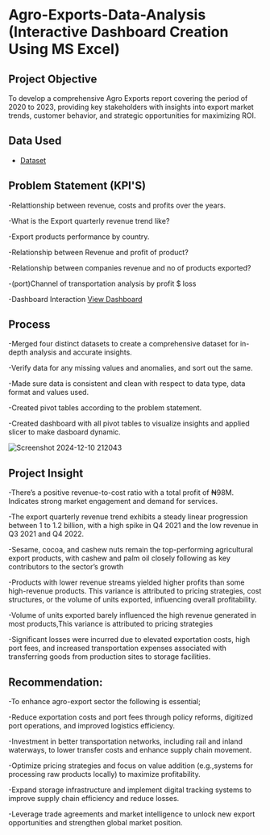 # Agro-Exports-Data-Analysis (Interactive Dashboard Creation Using MS Excel)
## Project Objective
To develop a comprehensive Agro Exports report covering the period of 2020 to 2023, providing key stakeholders with insights into export market trends, customer behavior, and strategic opportunities for maximizing ROI.

## Data Used
- <a href="https://github.com/Emelyke/Agro-Exports-Data-Analysis/commit/631301b6528bc4c4e943dcbe4f844b7c0f4ebeb5">Dataset</a>

## Problem Statement (KPI'S)
-Relattionship between revenue, costs and profits over the years.

-What is the Export quarterly revenue trend like?

-Export products performance by country.

-Relationship between Revenue and profit of product?

-Relationship between companies revenue and no of products exported?

-(port)Channel of transportation analysis by profit $ loss

-Dashboard Interaction  <a href="https://github.com/Emelyke/Agro-Exports-Data-Analysis/blob/main/Screenshot%202024-12-10%20212043.png">View Dashboard</a>

## Process
-Merged four distinct datasets to create a comprehensive dataset for in-depth analysis and accurate insights.

-Verify data for any missing values and anomalies, and sort out the same.

-Made sure data is consistent and clean with respect to data type, data format and values used.

-Created pivot tables according to the problem statement.

-Created dashboard with all pivot tables to visualize insights and applied slicer to make dasboard dynamic.

![Screenshot 2024-12-10 212043](https://github.com/user-attachments/assets/92c75e10-d340-4c73-86c3-eb978f44f1dd)

## Project Insight

-There’s a positive revenue-to-cost ratio with a total profit of ₦98M. Indicates strong market engagement and demand for services.

-The export quarterly revenue trend exhibits a steady linear progression between 1 to 1.2 billion, with a high spike in Q4 2021 and the low revenue in Q3 2021 and Q4 2022.

-Sesame, cocoa, and cashew nuts remain the top-performing agricultural export products, with cashew and palm oil closely following as key contributors to the sector’s growth

-Products with lower revenue streams yielded higher profits than some high-revenue products. This variance is attributed to pricing strategies, cost structures, or the volume of units exported, influencing overall profitability.

-Volume of units exported barely influenced the high revenue generated in most products,This variance is attributed to pricing strategies

-Significant losses were incurred due to elevated exportation costs, high port fees, and increased transportation expenses associated with transferring goods from production sites to storage facilities.


## Recommendation:

-To enhance agro-export sector the following is essential;

-Reduce exportation costs and port fees through policy reforms, digitized port operations, and improved logistics efficiency.

-Investment in better transportation networks, including rail and inland waterways, to lower transfer costs and enhance supply chain movement.

-Optimize pricing strategies and focus on value addition (e.g.,systems for processing raw products locally) to maximize profitability.

-Expand storage infrastructure and implement digital tracking systems to improve supply chain efficiency and reduce losses.

-Leverage trade agreements and market intelligence to unlock new export opportunities and strengthen global market position.







